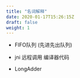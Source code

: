 ```yaml
---
title: "名词解释"
date: 2020-01-17T15:26:15Z
draft: false
weight: 1
---
```




+ FIFO队列 (先进先出队列)

+ jni 远程调用 编译器代码

+ LongAdder
